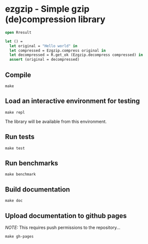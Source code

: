 # ezgzip - Simple gzip (de)compression library

```ocaml
open Rresult

let () =
  let original = "Hello world" in
  let compressed = Ezgzip.compress original in
  let decompressed = R.get_ok (Ezgzip.decompress compressed) in
  assert (original = decompressed)
```

## Compile

```
make
```

## Load an interactive environment for testing

```
make repl
```

The library will be available from this environment.

## Run tests

```
make test
```

## Run benchmarks

```
make benchmark
```

## Build documentation

```
make doc
```

## Upload documentation to github pages

*NOTE:* This requires push permissions to the repository...

```
make gh-pages
```
